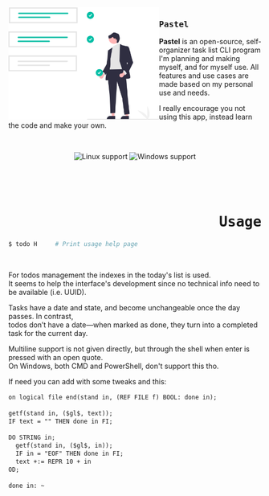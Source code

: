 <img width=300 align=left src='docs/undraw_project_completed.svg'>
<div>

### <samp>Pastel

**Pastel** is an open-source, self-organizer task list CLI program
I'm planning and making myself, and for myself use. All features
and use cases are made based on my personal use and needs.

I really encourage you not using this app, instead
learn the code and make your own.
</div>

<br>
<div align=center>

![Linux support](https://img.shields.io/badge/Linux-%23.svg?style=for-the-badge&logo=linux&logoColor=2f2e41&label=support&labelColor=00bfa6&color=f1f1f1)
![Windows support](https://img.shields.io/badge/Windows-%23.svg?style=for-the-badge&label=support&labelColor=00bfa6&color=f1f1f1)
</div>

<br>
<br>
<br>
<div align=right>

# <samp>Usage
</div>

```sh
$ todo H     # Print usage help page
```

<br>

For todos management the indexes in the today's list is used.  
It seems to help the interface's development since no technical info need to be available (i.e. UUID).

Tasks have a date and state, and become unchangeable once the day passes. In contrast,  
todos don’t have a date—when marked as done, they turn into a completed task for the current day.

Multiline support is not given directly, but through the shell when enter is pressed with an open quote.  
On Windows, both CMD and PowerShell, don't support this tho.

If need you can add with some tweaks and this:
```
on logical file end(stand in, (REF FILE f) BOOL: done in);

getf(stand in, ($gl$, text));
IF text = "" THEN done in FI;

DO STRING in;
  getf(stand in, ($gl$, in));
  IF in = "EOF" THEN done in FI;
  text +:= REPR 10 + in
OD;

done in: ~
```
